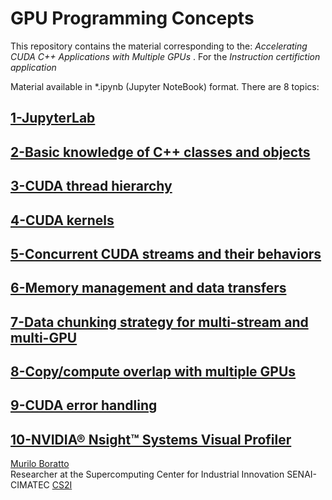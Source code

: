 # GPU Programming Concepts <br />

This repository contains the material corresponding to the: _Accelerating CUDA C++ Applications with Multiple GPUs_ . For the _Instruction certifiction application_

Material available in \*.ipynb (Jupyter NoteBook) format. There are 8 topics:

## [1-JupyterLab]()

## [2-Basic knowledge of C++ classes and objects]()

## [3-CUDA thread hierarchy]()

## [4-CUDA kernels]()

## [5-Concurrent CUDA streams and their behaviors]()

## [6-Memory management and data transfers]()

## [7-Data chunking strategy for multi-stream and multi-GPU]()

## [8-Copy/compute overlap with multiple GPUs]()

## [9-CUDA error handling]()

## [10-NVIDIA® Nsight™ Systems Visual Profiler]()



[Murilo Boratto](http://lattes.cnpq.br/9222855062709254) <br/>
Researcher at the Supercomputing Center for Industrial Innovation SENAI-CIMATEC [CS2I](http://www.senaicimatec.com.br/) <br/>
